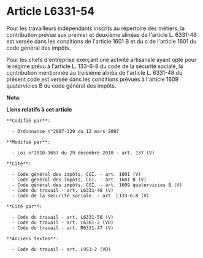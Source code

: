 # Article L6331-54

Pour les travailleurs indépendants inscrits au répertoire des métiers, la contribution prévue aux premier et deuxième alinéas
de l'article L. 6331-48 est versée dans les conditions de l'article 1601 B et du c de l'article 1601 du code général des
impôts. 

Pour les chefs d'entreprise exerçant une activité artisanale ayant opté pour le régime prévu à l'article L. 133-6-8 du code
de la sécurité sociale, la contribution mentionnée au troisième alinéa de l'article L. 6331-48 du présent code est versée
dans les conditions prévues à l'article 1609 quatervicies B du code général des impôts.

**Nota:**



**Liens relatifs à cet article**

	**Codifié par**:

	  - Ordonnance n°2007-329 du 12 mars 2007

	**Modifié par**:

	  - Loi n°2010-1657 du 29 décembre 2010 - art. 137 (V)

	**Cite**:

	  - Code général des impôts, CGI. - art. 1601 (V)
	  - Code général des impôts, CGI. - art. 1601 B (V)
	  - Code général des impôts, CGI. - art. 1609 quatervicies B (V)
	  - Code du travail - art. L6331-48 (V)
	  - Code de la sécurité sociale. - art. L133-6-8 (V)

	**Cité par**:

	  - Code du travail - art. L6331-50 (V)
	  - Code du travail - art. L6361-2 (VD)
	  - Code du travail - art. R6331-47 (V)

	**Anciens textes**:

	  - Code du travail - art. L953-2 (VD)
